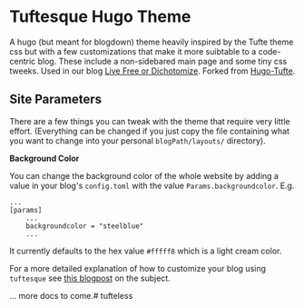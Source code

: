 # Tuftesque Hugo Theme

A hugo (but meant for blogdown) theme heavily inspired by the Tufte theme css but with a few customizations that make it more suibtable to a code-centric blog. These include a non-sidebared main page and some tiny css tweeks. Used in our blog [Live Free or Dichotomize](http://livefreeordichotomize.com/). Forked from [Hugo-Tufte](https://github.com/shawnohare/hugo-tufte).


## Site Parameters

There are a few things you can tweak with the theme that require very little effort. (Everything can be changed if you just copy the file containing what you want to change into your personal `blogPath/layouts/` directory).

__Background Color__

You can change the background color of the whole website by adding a value in your blog's `config.toml` with the value `Params.backgroundcolor`. E.g. 
```
...
[params]
    ...
    backgroundcolor = "steelblue"
    ...
```

It currently defaults to the hex value `#fffff8` which is a light cream color. 


For a more detailed explanation of how to customize your blog using `tuftesque` see [this blogpost](http://livefreeordichotomize.com/2017/07/13/introducing-the-tuftesque-blogdown-theme/) on the subject. 


... more docs to come.# tufteless
